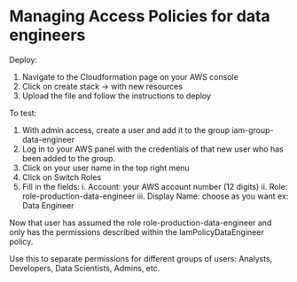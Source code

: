 # Managing Access Policies for data engineers
Deploy:

1. Navigate to the Cloudformation page on your AWS console
2. Click on create stack -> with new resources
3. Upload the file and follow the instructions to deploy

To test:

1. With admin access, create a user and add it to the group iam-group-data-engineer
2. Log in to your AWS panel with the credentials of that new user who has been added to the group.
3. Click on your user name in the top right menu
4. Click on Switch Roles
5. Fill in the fields:
    i. Account: your AWS account number (12 digits)
    ii. Role: role-production-data-engineer
    iii. Display Name: choose as you want ex: Data Engineer

Now that user has assumed the role role-production-data-engineer and only has the permissions described within the 
IamPolicyDataEngineer policy.

Use this to separate permissions for different groups of users: Analysts, Developers, Data Scientists, Admins, etc.